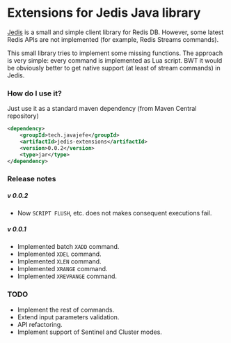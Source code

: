 Extensions for Jedis Java library
=====

[Jedis](https://github.com/xetorthio/jedis) is a small and simple client library for Redis DB.
However, some latest Redis APIs are not implemented (for example, Redis Streams commands).
  
This small library tries to implement some missing functions. The approach is very simple: every command is implemented as Lua script. BWT it would be obviously better to get native support (at least of stream commands) in Jedis.

### How do I use it?
Just use it as a standard maven dependency (from Maven Central repository)
```xml
<dependency>
    <groupId>tech.javajefe</groupId>
    <artifactId>jedis-extensions</artifactId>
    <version>0.0.2</version>
    <type>jar</type>
</dependency>
```

### Release notes
##### v 0.0.2
- Now `SCRIPT FLUSH`, etc. does not makes consequent executions fail.

##### v 0.0.1
- Implemented batch `XADD` command.
- Implemented `XDEL` command.
- Implemented `XLEN` command.
- Implemented `XRANGE` command.
- Implemented `XREVRANGE` command.

### TODO
- Implement the rest of commands.
- Extend input parameters validation.
- API refactoring.
- Implement support of Sentinel and Cluster modes.